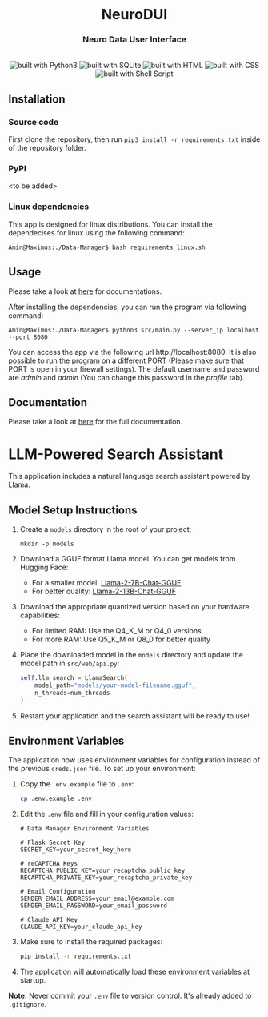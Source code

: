 <div align="center">
<br/>
<h1>NeuroDUI</h1>
<h3>Neuro Data User Interface</h3>
<br/>
<img src="https://img.shields.io/badge/Python-14354C?style=for-the-badge&logo=python&logoColor=white" alt="built with Python3" />
<img src="https://img.shields.io/badge/sqlite-%2307405e.svg?style=for-the-badge&logo=sqlite&logoColor=white" alt="built with SQLite" />
<img src="https://img.shields.io/badge/html5-%23E34F26.svg?style=for-the-badge&logo=html5&logoColor=white" alt="built with HTML" />
<img src="https://img.shields.io/badge/css3-%231572B6.svg?style=for-the-badge&logo=css3&logoColor=white" alt="built with CSS" />
<img src="https://img.shields.io/badge/shell_script-%23121011.svg?style=for-the-badge&logo=gnu-bash&logoColor=white" alt="built with Shell Script" />


</div>





## Installation

### Source code
First clone the repository, then run `pip3 install -r requirements.txt` inside of the repository folder.

### PyPI
\<to be added\>

### Linux dependencies
This app is designed for linux distributions. You can install the dependecises for linux using the following command:
```console
Amin@Maximus:./Data-Manager$ bash requirements_linux.sh

```

## Usage
Please take a look at [here](https://github.com/AminAlam/Data-Manager/wiki) for documentations.

After installing the dependencies, you can run the program via following command:
```console
Amin@Maximus:./Data-Manager$ python3 src/main.py --server_ip localhost --port 8080

```
You can access the app via the following url http://localhost:8080. It is also possible to run the program on a different PORT (Please make sure that PORT is open in your firewall settings). 
The default username and password are *admin* and *admin* (You can change this password in the <em>profile</em> tab).

## Documentation

Please take a look at [here](https://github.com/AminAlam/Data-Manager/wiki) for the full documentation.

# LLM-Powered Search Assistant

This application includes a natural language search assistant powered by Llama.

## Model Setup Instructions

1. Create a `models` directory in the root of your project:
   ```
   mkdir -p models
   ```

2. Download a GGUF format Llama model. You can get models from Hugging Face:
   - For a smaller model: [Llama-2-7B-Chat-GGUF](https://huggingface.co/TheBloke/Llama-2-7B-Chat-GGUF)
   - For better quality: [Llama-2-13B-Chat-GGUF](https://huggingface.co/TheBloke/Llama-2-13B-Chat-GGUF)

3. Download the appropriate quantized version based on your hardware capabilities:
   - For limited RAM: Use the Q4_K_M or Q4_0 versions
   - For more RAM: Use Q5_K_M or Q8_0 for better quality

4. Place the downloaded model in the `models` directory and update the model path in `src/web/api.py`:
   ```python
   self.llm_search = LlamaSearch(
       model_path="models/your-model-filename.gguf",
       n_threads=num_threads
   )
   ```

5. Restart your application and the search assistant will be ready to use!

## Environment Variables

The application now uses environment variables for configuration instead of the previous `creds.json` file. To set up your environment:

1. Copy the `.env.example` file to `.env`:
   ```bash
   cp .env.example .env
   ```

2. Edit the `.env` file and fill in your configuration values:
   ```
   # Data Manager Environment Variables
   
   # Flask Secret Key
   SECRET_KEY=your_secret_key_here
   
   # reCAPTCHA Keys
   RECAPTCHA_PUBLIC_KEY=your_recaptcha_public_key
   RECAPTCHA_PRIVATE_KEY=your_recaptcha_private_key
   
   # Email Configuration
   SENDER_EMAIL_ADDRESS=your_email@example.com
   SENDER_EMAIL_PASSWORD=your_email_password
   
   # Claude API Key
   CLAUDE_API_KEY=your_claude_api_key
   ```

3. Make sure to install the required packages:
   ```bash
   pip install -r requirements.txt
   ```

4. The application will automatically load these environment variables at startup.

**Note:** Never commit your `.env` file to version control. It's already added to `.gitignore`.
